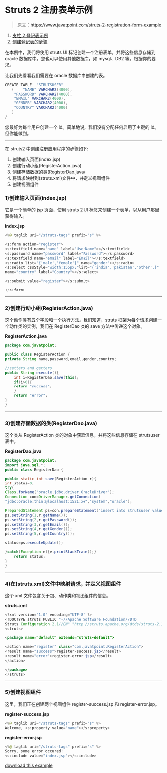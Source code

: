 # Struts 2 注册表单示例

> 原文：<https://www.javatpoint.com/struts-2-registration-form-example>

1.  [支柱 2 登记表示例](#)
2.  [创建登记表的步骤](#)

在本例中，我们将使用 struts UI 标记创建一个注册表单，并将这些信息存储到 oracle 数据库中。您也可以使用其他数据库，如 mysql、DB2 等。根据你的要求。

让我们先看看我们需要在 oracle 数据库中创建的表。

```java
CREATE TABLE  "STRUTSUSER" 
   (	"NAME" VARCHAR2(4000), 
	"PASSWORD" VARCHAR2(4000), 
	"EMAIL" VARCHAR2(4000), 
	"GENDER" VARCHAR2(4000), 
	"COUNTRY" VARCHAR2(4000)
   )
/

```

您最好为每个用户创建一个 id。简单地说，我们没有分配任何启用了主键的 id。但你能做到。

* * *

在 struts2 中创建注册应用程序的步骤如下:

1.  创建输入页面(index.jsp)
2.  创建行动小组(RegisterAction.java)
3.  创建存储数据的类(RegisterDao.java)
4.  将请求映射到(struts.xml)文件中，并定义视图组件
5.  创建视图组件

### 1)创建输入页面(index.jsp)

它是一个简单的 jsp 页面，使用 struts 2 UI 标签来创建一个表单，以从用户那里获得输入。

**index.jsp**

```java
<%@ taglib uri="/struts-tags" prefix="s" %>

<s:form action="register">
<s:textfield name="name" label="UserName"></s:textfield>
<s:password name="password" label="Password"></s:password>
<s:textfield name="email" label="Email"></s:textfield>
<s:radio list="{'male','female'}" name="gender"></s:radio>
<s:select cssStyle="width:155px;"list="{'india','pakistan','other',}"
name="country" label="Country"></s:select>

<s:submit value="register"></s:submit>

</s:form>

```

* * *

### 2)创建行动小组(RegisterAction.java)

这个动作类有五个字段和一个执行方法。我们知道，struts 框架为每个请求创建一个动作类的实例，我们在 RegisterDao 类的 save 方法中传递这个对象。

**RegisterAction.java**

```java
package com.javatpoint;

public class RegisterAction {
private String name,password,email,gender,country;

//setters and getters
public String execute(){
	int i=RegisterDao.save(this);
	if(i>0){
	return "success";
	}
	return "error";
}
}

```

* * *

### 3)创建存储数据的类(RegisterDao.java)

这个类从 RegisterAction 类的对象中获取信息，并将这些信息存储在 strutsuser 表中。

**RegisterDao.java**

```java
package com.javatpoint;
import java.sql.*;
public class RegisterDao {

public static int save(RegisterAction r){
int status=0;
try{
Class.forName("oracle.jdbc.driver.OracleDriver");
Connection con=DriverManager.getConnection(
"jdbc:oracle:thin:@localhost:1521:xe","system","oracle");

PreparedStatement ps=con.prepareStatement("insert into strutsuser values(?,?,?,?,?)");
ps.setString(1,r.getName());
ps.setString(2,r.getPassword());
ps.setString(3,r.getEmail());
ps.setString(4,r.getGender());
ps.setString(5,r.getCountry());

status=ps.executeUpdate();

}catch(Exception e){e.printStackTrace();}
	return status;
}
}

```

* * *

### 4)在(struts.xml)文件中映射请求，并定义视图组件

这个 xml 文件包含关于包、动作类和视图组件的信息。

**struts.xml**

```java
<?xml version="1.0" encoding="UTF-8" ?>
<!DOCTYPE struts PUBLIC "-//Apache Software Foundation//DTD
Struts Configuration 2.1//EN" "http://struts.apache.org/dtds/struts-2.1.dtd">
<struts>

<package name="default" extends="struts-default">

<action name="register" class="com.javatpoint.RegisterAction">
<result name="success">register-success.jsp</result>
<result name="error">register-error.jsp</result>
</action>

</package>
</struts>    

```

* * *

### 5)创建视图组件

这里，我们正在创建两个视图组件 register-success.jsp 和 register-error.jsp。

**register-success.jsp**

```java
<%@ taglib uri="/struts-tags" prefix="s" %>
Welcome, <s:property value="name"></s:property>

```

**register-error.jsp**

```java
<%@ taglib uri="/struts-tags" prefix="s" %>
Sorry, some error occured!
<s:include value="index.jsp"></s:include>

```

[download this example](https://static.javatpoint.com/src/st/register.zip)